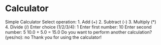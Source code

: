 # Calculator
Simple Calculator Select operation: 1. Add (+) 2. Subtract (-) 3. Multiply (*) 4. Divide (/) Enter choice (1/2/3/4): 1 Enter first number: 10 Enter second number: 5 10.0 + 5.0 = 15.0 Do you want to perform another calculation? (yes/no): no Thank you for using the calculator!
